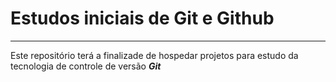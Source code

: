 # Estudos iniciais de Git e Github

***
Este repositório terá a finalizade de hospedar projetos para estudo da tecnologia de controle de versão ***Git***
 
